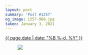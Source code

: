```yaml
---
layout: post
summary: 'Post #1257'
og_image: 1257-960.jpg
taken: January 3, 2021
---
```


<div class="post">
 <time>
  <a href="/1257">
   {{ page.date | date: "%B %-d, %Y" }}
  </a>
 </time>
 <a href="/1257">
  <figure data-taken="1/3/2021">
   <img sizes="(min-width: 700px) 50vw, calc(100vw - 2rem)" src="{{ site.assets_url }}/1257-480.jpg" srcset="{{ site.assets_url }}/1257-240.jpg 240w, {{ site.assets_url }}/1257-480.jpg 480w, {{ site.assets_url }}/1257-720.jpg 720w, {{ site.assets_url }}/1257-960.jpg 960w"/>
  </figure>
 </a>
</div>
